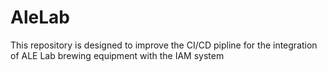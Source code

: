 # AleLab

This repository is designed to improve the CI/CD pipline for the integration of ALE Lab brewing equipment with the IAM system
